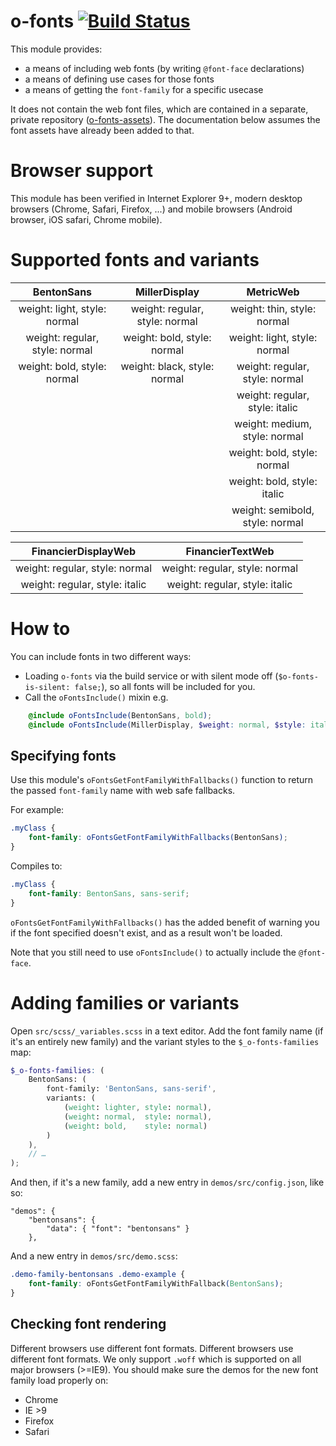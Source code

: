 
# o-fonts [![Build Status](https://travis-ci.org/Financial-Times/o-fonts.svg)](https://travis-ci.org/Financial-Times/o-fonts)

This module provides:

* a means of including web fonts (by writing `@font-face` declarations)
* a means of defining use cases for those fonts
* a means of getting the `font-family` for a specific usecase

It does not contain the web font files, which are contained in a separate, private repository ([o-fonts-assets](http://git.svc.ft.com/projects/ORIG/repos/o-fonts-assets/)). The documentation below assumes the font assets have already been added to that.

# Browser support
This module has been verified in Internet Explorer 9+, modern desktop browsers (Chrome, Safari, Firefox, ...) and mobile browsers (Android browser, iOS safari, Chrome mobile).

# Supported fonts and variants

|           BentonSans           |          MillerDisplay         |              MetricWeb          |
|:------------------------------:|:------------------------------:|:-------------------------------:|
|  weight: light, style: normal  | weight: regular, style: normal |   weight: thin, style: normal   |
| weight: regular, style: normal |   weight: bold, style: normal  |  weight: light, style: normal   |
|  weight: bold, style: normal   |  weight: black, style: normal  | weight: regular, style: normal  |
|                                |                                | weight: regular, style: italic  |
|                                |                                |  weight: medium, style: normal  |
|                                |                                |   weight: bold, style: normal   |
|                                |                                |   weight: bold, style: italic   |
|                                |                                | weight: semibold, style: normal |

|       FinancierDisplayWeb      |       FinancierTextWeb         |
|:------------------------------:|:------------------------------:|
| weight: regular, style: normal | weight: regular, style: normal |
| weight: regular, style: italic | weight: regular, style: italic |

# How to

You can include fonts in two different ways:

* Loading `o-fonts` via the build service or with silent mode off (`$o-fonts-is-silent: false;`), so all fonts will be included for you.
* Call the `oFontsInclude()` mixin e.g.

```scss
	@include oFontsInclude(BentonSans, bold);
	@include oFontsInclude(MillerDisplay, $weight: normal, $style: italic);
```

## Specifying fonts

Use this module's `oFontsGetFontFamilyWithFallbacks()` function to return the passed `font-family` name with web safe fallbacks.

For example:

```scss
.myClass {
	font-family: oFontsGetFontFamilyWithFallbacks(BentonSans);
}
```

Compiles to:

```css
.myClass {
	font-family: BentonSans, sans-serif;
}
```

`oFontsGetFontFamilyWithFallbacks()` has the added benefit of warning you if the font specified doesn't exist, and as a result won't be loaded.

Note that you still need to use `oFontsInclude()` to actually include the `@font-face`.

# Adding families or variants

Open `src/scss/_variables.scss` in a text editor. Add the font family name (if it's an entirely new family) and the variant styles to the `$_o-fonts-families` map:

```scss
$_o-fonts-families: (
    BentonSans: (
        font-family: 'BentonSans, sans-serif',
        variants: (
            (weight: lighter, style: normal),
            (weight: normal,  style: normal),
            (weight: bold,    style: normal)
        )
    ),
    // …
);
```

And then, if it's a new family, add a new entry in `demos/src/config.json`, like so:

    "demos": {
        "bentonsans": {
            "data": { "font": "bentonsans" }
        },

And a new entry in `demos/src/demo.scss`:

```css
.demo-family-bentonsans .demo-example {
    font-family: oFontsGetFontFamilyWithFallback(BentonSans);
}
```

## Checking font rendering

Different browsers use different font formats. Different browsers use different font formats. We only support `.woff` which is supported on all major browsers (>=IE9). You should make sure the demos for the new font family load properly on:

* Chrome
* IE >9
* Firefox
* Safari
